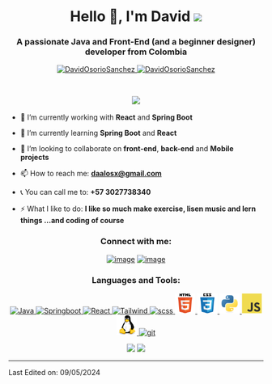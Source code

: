 <h1 align="center">Hello 👋, I'm David <img height="40" src="https://emoji.gg/assets/emoji/7333-parrotdance.gif"></h1>
<h3 align="center">A passionate Java and Front-End (and a beginner designer) developer from Colombia</h3>

<p align="center">
	<a href="https://github.com/DavidOsorioSanchez">
		<img src="https://komarev.com/ghpvc/?username=DavidOsorioSanchez&label=Profile%20views&color=0e75b6&style=flat" alt="DavidOsorioSanchez" />
	</a>
	<a href="https://github.com/DavidOsorioSanchez">
		<img src="https://img.shields.io/github/followers/DavidOsorioSanchez?label=Followers" alt="DavidOsorioSanchez" />
	</a>
</p>
<br/>
<p align="center">
	<a href="https://github.com/DavidOsorioSanchez">
		<img src="https://readme-typing-svg.herokuapp.com?lines=Front+End+Developer;Back+End+Developer;Mobile+Developer;Cybersecurity+Student;Freelancer;DS%20|%20AI%20|%20ML%20Enthusiastic;Always%20learning%20new%20things&center=true&width=380&height=45">
	</a>
</p>

- 🔭 I’m currently working with **React** and **Spring Boot**

- 🌱 I’m currently learning **Spring Boot** and **React**

- 👯 I’m looking to collaborate on **front-end**,  **back-end** and **Mobile projects**

- 📫 How to reach me: **daalosx@gmail.com**

- 📞 You can call me to: **+57 3027738340**

- ⚡ What I like to do: **I like so much make exercise, lisen music and lern things ...and coding of course**

<h3 align="center">Connect with me:</h3>
<div align="center">

[![image](https://img.shields.io/badge/LinkedIn-0077B5?style=for-the-badge&logo=linkedin&logoColor=white)](www.linkedin.com/in/david-alejandro-osorio-sanchez-662a6624b/)
[![image](https://img.shields.io/badge/Gmail-D14836?style=for-the-badge&logo=gmail&logoColor=white)](mailto:daalosx@gmail.com)
  
</div>

<h3 align="center">Languages and Tools:</h3>

<p align="center"> 
  
  <a href="https://www.w3schools.com/java/" target="_blank"> 
    <img src="https://upload.wikimedia.org/wikipedia/en/thumb/3/30/Java_programming_language_logo.svg/1200px-Java_programming_language_logo.svg.png" alt="Java" width="40" height="40"/> 
  </a>
  <a href="https://spring.io/projects/spring-boot" target="_blank"> 
    <img src="https://upload.wikimedia.org/wikipedia/commons/thumb/7/79/Spring_Boot.svg/1024px-Spring_Boot.svg.png" alt="Springboot" width="40" height="40"/> 
  </a>
  <a href="https://www.w3schools.com/react/" target="_blank"> 
    <img src="https://upload.wikimedia.org/wikipedia/commons/thumb/4/47/React.svg/1200px-React.svg.png" alt="React" width="40" height="40"/> 
  </a>
  <a href="https://tailwindcss.com/" target="_blank"> 
    <img src="https://upload.wikimedia.org/wikipedia/commons/thumb/d/d5/Tailwind_CSS_Logo.svg/512px-Tailwind_CSS_Logo.svg.png" alt="Tailwind" width="40" height="40"/> 
  </a>
  <a href="https://sass-lang.com/" target="_blank"> 
    <img src="https://upload.wikimedia.org/wikipedia/commons/thumb/9/96/Sass_Logo_Color.svg/1200px-Sass_Logo_Color.svg.png" alt="scss" width="40" height="40"/> 
  </a>
  <a href="https://www.w3.org/html/" target="_blank"> 
    <img src="https://raw.githubusercontent.com/devicons/devicon/master/icons/html5/html5-original-wordmark.svg" alt="html5" width="40" height="40"/> 
  </a>
  <a href="https://www.w3schools.com/css/" target="_blank"> 
    <img src="https://raw.githubusercontent.com/devicons/devicon/master/icons/css3/css3-original-wordmark.svg" alt="css3" width="40" height="40"/> 
  </a> 
  <a href="https://www.python.org" target="_blank"> 
    <img src="https://raw.githubusercontent.com/devicons/devicon/master/icons/python/python-original.svg" alt="python" width="40" height="40"/> 
  </a>  
  <a href="https://developer.mozilla.org/en-US/docs/Web/JavaScript" target="_blank"> 
    <img src="https://raw.githubusercontent.com/devicons/devicon/master/icons/javascript/javascript-original.svg" alt="javascript" width="40" height="40"/> 
  </a> 
  <a href="https://www.linux.org/" target="_blank"> 
    <img src="https://raw.githubusercontent.com/devicons/devicon/master/icons/linux/linux-original.svg" alt="linux" width="40" height="40"/> 
  </a> 
  <a href="https://git-scm.com/" target="_blank"> 
    <img src="https://www.vectorlogo.zone/logos/git-scm/git-scm-icon.svg" alt="git" width="40" height="40"/> 
  </a>
</p>

<p align= "center">
  <img height= "150" src="https://github-readme-stats.vercel.app/api?username=DavidOsorioSanchez&theme=react&show_icons=true&include_all_commits=true" />
  <img height= "150" src="https://github-readme-stats.vercel.app/api/top-langs/?username=DavidOsorioSanchez&theme=react&layout=compact" />
</p>

------

Last Edited on: 09/05/2024
